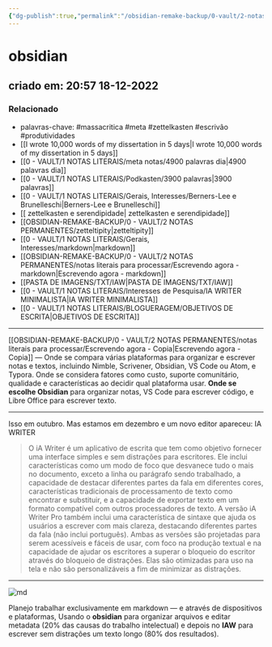 ```yaml
---
{"dg-publish":true,"permalink":"/obsidian-remake-backup/0-vault/2-notas-permanentes/obsidian/","tags":["permanente","massacritica","meta","zettelkasten","escrivão","produtividades"],"dgHomeLink":true,"dgShowLocalGraph":true,"dgShowFileTree":true,"dgEnableSearch":true,"noteIcon":""}
---
```


# obsidian
## criado em: 20:57 18-12-2022

### Relacionado
- palavras-chave: #massacritica #meta #zettelkasten #escrivão #produtividades 
- [[I wrote 10,000 words of my dissertation in 5 days\|I wrote 10,000 words of my dissertation in 5 days]]
- [[0 - VAULT/1 NOTAS LITERAIS/meta notas/4900 palavras dia\|4900 palavras dia]]
- [[0 - VAULT/1 NOTAS LITERAIS/Podkasten/3900 palavras\|3900 palavras]]
- [[0 - VAULT/1 NOTAS LITERAIS/Gerais, Interesses/Berners-Lee e Brunelleschi\|Berners-Lee e Brunelleschi]]
- [[ zettelkasten e serendipidade\| zettelkasten e serendipidade]]
- [[OBSIDIAN-REMAKE-BACKUP/0 - VAULT/2 NOTAS PERMANENTES/zetteltipity\|zetteltipity]]
- [[0 - VAULT/1 NOTAS LITERAIS/Gerais, Interesses/markdown\|markdown]]
- [[OBSIDIAN-REMAKE-BACKUP/0 - VAULT/2 NOTAS PERMANENTES/notas literais para processar/Escrevendo agora - markdown\|Escrevendo agora - markdown]]
- [[PASTA DE IMAGENS/TXT/IAW\|PASTA DE IMAGENS/TXT/IAW]]
- [[0 - VAULT/1 NOTAS LITERAIS/Interesses de Pesquisa/IA WRITER MINIMALISTA\|IA WRITER MINIMALISTA]]
- [[0 - VAULT/1 NOTAS LITERAIS/BLOGUERAGEM/OBJETIVOS DE ESCRITA\|OBJETIVOS DE ESCRITA]]
---
[[OBSIDIAN-REMAKE-BACKUP/0 - VAULT/2 NOTAS PERMANENTES/notas literais para processar/Escrevendo agora - Copia\|Escrevendo agora - Copia]] —  Onde se compara várias plataformas para organizar e escrever notas e textos, incluindo Nimble, Scrivener, Obsidian, VS Code ou Atom, e Typora.
Onde se considera fatores como custo, suporte comunitário, qualidade e características ao decidir qual plataforma usar.
**Onde se escolhe Obsidian** para organizar notas, VS Code para escrever código, e Libre Office para escrever texto.

---
Isso em outubro. Mas estamos em dezembro e um novo editor apareceu: IA WRITER

>O iA Writer é um aplicativo de escrita que tem como objetivo fornecer uma interface simples e sem distrações para escritores. Ele inclui características como um modo de foco que desvanece tudo o mais no documento, exceto a linha ou parágrafo sendo trabalhado, a capacidade de destacar diferentes partes da fala em diferentes cores, características tradicionais de processamento de texto como encontrar e substituir, e a capacidade de exportar texto em um formato compatível com outros processadores de texto. A versão iA Writer Pro também inclui uma característica de sintaxe que ajuda os usuários a escrever com mais clareza, destacando diferentes partes da fala (não inclui português). Ambas as versões são projetadas para serem acessíveis e fáceis de usar, com foco na produção textual e na capacidade de ajudar os escritores a superar o bloqueio do escritor através do bloqueio de distrações. Elas são otimizadas para uso na tela e não são personalizáveis a fim de minimizar as distrações.

---
![md](https://i.postimg.cc/SxPLZmq7/image.png)


Planejo trabalhar exclusivamente em markdown — e através de dispositivos e plataformas,
Usando o **obsidian** para organizar arquivos e editar metadata (20% das causas do trabalho intelectual) e depois no **IAW** para escrever sem distrações um texto longo (80% dos resultados). 